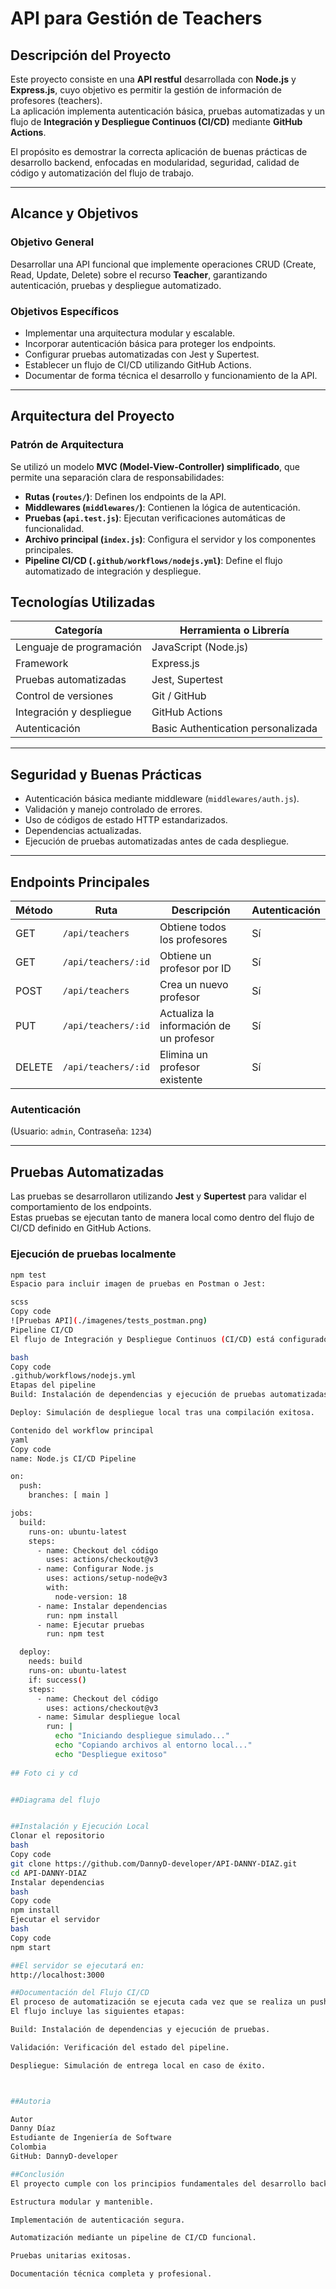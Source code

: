 # API para Gestión de Teachers

## Descripción del Proyecto

Este proyecto consiste en una **API restful** desarrollada con **Node.js** y **Express.js**, cuyo objetivo es permitir la gestión de información de profesores (teachers).  
La aplicación implementa autenticación básica, pruebas automatizadas y un flujo de **Integración y Despliegue Continuos (CI/CD)** mediante **GitHub Actions**.

El propósito es demostrar la correcta aplicación de buenas prácticas de desarrollo backend, enfocadas en modularidad, seguridad, calidad de código y automatización del flujo de trabajo.

---

## Alcance y Objetivos

### Objetivo General
Desarrollar una API funcional que implemente operaciones CRUD (Create, Read, Update, Delete) sobre el recurso **Teacher**, garantizando autenticación, pruebas y despliegue automatizado.

### Objetivos Específicos
- Implementar una arquitectura modular y escalable.  
- Incorporar autenticación básica para proteger los endpoints.  
- Configurar pruebas automatizadas con Jest y Supertest.  
- Establecer un flujo de CI/CD utilizando GitHub Actions.  
- Documentar de forma técnica el desarrollo y funcionamiento de la API.

---

## Arquitectura del Proyecto

### Patrón de Arquitectura
Se utilizó un modelo **MVC (Model-View-Controller) simplificado**, que permite una separación clara de responsabilidades:

- **Rutas (`routes/`)**: Definen los endpoints de la API.  
- **Middlewares (`middlewares/`)**: Contienen la lógica de autenticación.  
- **Pruebas (`api.test.js`)**: Ejecutan verificaciones automáticas de funcionalidad.  
- **Archivo principal (`index.js`)**: Configura el servidor y los componentes principales.  
- **Pipeline CI/CD (`.github/workflows/nodejs.yml`)**: Define el flujo automatizado de integración y despliegue.


## Tecnologías Utilizadas

| Categoría | Herramienta o Librería |
|------------|------------------------|
| Lenguaje de programación | JavaScript (Node.js) |
| Framework | Express.js |
| Pruebas automatizadas | Jest, Supertest |
| Control de versiones | Git / GitHub |
| Integración y despliegue | GitHub Actions |
| Autenticación | Basic Authentication personalizada |

---

## Seguridad y Buenas Prácticas

- Autenticación básica mediante middleware (`middlewares/auth.js`).  
- Validación y manejo controlado de errores.  
- Uso de códigos de estado HTTP estandarizados.  
- Dependencias actualizadas.  
- Ejecución de pruebas automatizadas antes de cada despliegue.  

---

## Endpoints Principales

| Método | Ruta | Descripción | Autenticación |
|--------|------|--------------|---------------|
| GET | `/api/teachers` | Obtiene todos los profesores | Sí |
| GET | `/api/teachers/:id` | Obtiene un profesor por ID | Sí |
| POST | `/api/teachers` | Crea un nuevo profesor | Sí |
| PUT | `/api/teachers/:id` | Actualiza la información de un profesor | Sí |
| DELETE | `/api/teachers/:id` | Elimina un profesor existente | Sí |

### Autenticación
(Usuario: `admin`, Contraseña: `1234`)

---

## Pruebas Automatizadas

Las pruebas se desarrollaron utilizando **Jest** y **Supertest** para validar el comportamiento de los endpoints.  
Estas pruebas se ejecutan tanto de manera local como dentro del flujo de CI/CD definido en GitHub Actions.

### Ejecución de pruebas localmente
```bash
npm test
Espacio para incluir imagen de pruebas en Postman o Jest:

scss
Copy code
![Pruebas API](./imagenes/tests_postman.png)
Pipeline CI/CD
El flujo de Integración y Despliegue Continuos (CI/CD) está configurado mediante un archivo de GitHub Actions ubicado en:

bash
Copy code
.github/workflows/nodejs.yml
Etapas del pipeline
Build: Instalación de dependencias y ejecución de pruebas automatizadas.

Deploy: Simulación de despliegue local tras una compilación exitosa.

Contenido del workflow principal
yaml
Copy code
name: Node.js CI/CD Pipeline

on:
  push:
    branches: [ main ]

jobs:
  build:
    runs-on: ubuntu-latest
    steps:
      - name: Checkout del código
        uses: actions/checkout@v3
      - name: Configurar Node.js
        uses: actions/setup-node@v3
        with:
          node-version: 18
      - name: Instalar dependencias
        run: npm install
      - name: Ejecutar pruebas
        run: npm test

  deploy:
    needs: build
    runs-on: ubuntu-latest
    if: success()
    steps:
      - name: Checkout del código
        uses: actions/checkout@v3
      - name: Simular despliegue local
        run: |
          echo "Iniciando despliegue simulado..."
          echo "Copiando archivos al entorno local..."
          echo "Despliegue exitoso"
          
## Foto ci y cd


##Diagrama del flujo 


##Instalación y Ejecución Local
Clonar el repositorio
bash
Copy code
git clone https://github.com/DannyD-developer/API-DANNY-DIAZ.git
cd API-DANNY-DIAZ
Instalar dependencias
bash
Copy code
npm install
Ejecutar el servidor
bash
Copy code
npm start

##El servidor se ejecutará en:
http://localhost:3000

##Documentación del Flujo CI/CD
El proceso de automatización se ejecuta cada vez que se realiza un push a la rama main.
El flujo incluye las siguientes etapas:

Build: Instalación de dependencias y ejecución de pruebas.

Validación: Verificación del estado del pipeline.

Despliegue: Simulación de entrega local en caso de éxito.



##Autoria

Autor
Danny Díaz
Estudiante de Ingeniería de Software
Colombia
GitHub: DannyD-developer

##Conclusión
El proyecto cumple con los principios fundamentales del desarrollo backend moderno, garantizando:

Estructura modular y mantenible.

Implementación de autenticación segura.

Automatización mediante un pipeline de CI/CD funcional.

Pruebas unitarias exitosas.

Documentación técnica completa y profesional.
